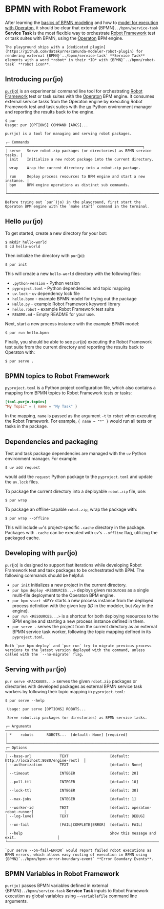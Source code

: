 # BPMN with Robot Framework

After learning the [basics of BPMN modeling](../bpmn/index.md) and how to [model for execution with Operaton](../operaton/index.md), it should be clear that external {BPMN}`../bpmn/service-task` **Service Task** is the most flexible way to orchestrate [Robot Framework](https://robotframework.org/) test or task suites with BPMN, using the [Operaton](https://operaton.org/) BPM engine.

```{tip}
The playground ships with a [dedicated plugin](https://github.com/datakurre/camunda-modeler-robot-plugin) for rendering external {BPMN}`../bpmn/service-task` **Service Task** elements with a word *robot* in their *ID* with {BPMN}`../bpmn/robot-task` **robot icon**.
```

## Introducing `pur`(jo)

[`pur`(jo)](https://pypi.org/project/purjo/) is an experimental command line tool for orchestrating [Robot Framework](https://robotframework.org/) test or task suites with the [Operaton](https://operaton.org/) BPM engine. It consumes external service tasks from the Operaton engine by executing Robot Framework test and task suites with the [uv](https://docs.astral.sh/uv/) Python environment manager and reporting the results back to the engine.

```console
$ pur
Usage: pur [OPTIONS] COMMAND [ARGS]...

pur(jo) is a tool for managing and serving robot packages.

╭─ Commands ───────────────────────────────────────────────────────────────╮
│ serve   Serve robot.zip packages (or directories) as BPMN service tasks. │
│ init    Initialize a new robot package into the current directory.       │
│ wrap    Wrap the current directory into a robot.zip package.             │
│ run     Deploy process resources to BPM engine and start a new instance. │
│ bpm     BPM engine operations as distinct sub commands.                  │
╰──────────────────────────────────────────────────────────────────────────╯
```

```{tip}
Before trying out `pur`(jo) in the playground, first start the Operaton BPM engine with the `make start` command in the terminal.
```

## Hello `pur`(jo)

To get started, create a new directory for your bot:

```console
$ mkdir hello-world
$ cd hello-world
```

Then initialize the directory with `pur`(jo):

```console
$ pur init
```

This will create a new `hello-world` directory with the following files:

* `.python-version` - Python version
* `pyproject.toml` - Python dependencies and topic mapping
* `uv.lock` - `uv` dependency lock file
* `hello.bpmn` - example BPMN model for trying out the package
* `Hello.py` - example Robot Framework keyword library
* `hello.robot` - example Robot Framework test suite
* `README.md` - Empty README for your use.

Next, start a new process instance with the example BPMN model:

```console
$ pur run hello.bpmn
```

Finally, you should be able to see `pur`(jo) executing the Robot Framework test suite from the current directory and reporting the results back to Operaton with:

```console
$ pur serve .
```

## BPMN topics to Robot Framework

`pyproject.toml` is a Python project configuration file, which also contains a mapping from BPMN topics to Robot Framework tests or tasks:

```toml
[tool.purjo.topics]
"My Topic" = { name = "My Task" }
```

In the mapping, `name` is passed as the argument `-t` to `robot` when executing the Robot Framework. For example, `{ name = "*" }` would run all tests or tasks in the package.

## Dependencies and packaging

Test and task package dependencies are managed with the `uv` Python environment manager. For example:

```console
$ uv add request
```

would add the `request` Python package to the `pyproject.toml` and update the `uv.lock` files.

To package the current directory into a deployable `robot.zip` file, use:

```console
$ pur wrap
```

To package an offline-capable `robot.zip`, wrap the package with:

```console
$ pur wrap --offline
```

This will include `uv`'s project-specific `.cache` directory in the package. Packages with `.cache` can be executed with `uv`'s `--offline` flag, utilizing the packaged cache.

## Developing with `pur`(jo)

`pur`(jo) is designed to support fast iterations while developing Robot Framework test and task packages to be orchestrated with BPM. The following commands should be helpful:

* `pur init` initializes a new project in the current directory.
* `pur bpm deploy <RESOURCES...>` deploys given resources as a single multi-file deployment to the Operaton BPM engine.
* `pur bpm start <KEY>` starts a new process instance from the deployed process definition with the given key (*ID* in the modeler, but *Key* in the engine).
* `pur run <RESOURCES...>` is a shortcut for both deploying resources to the BPM engine and starting a new process instance defined in them.
* `pur serve .` serves the project from the current directory as an external BPMN service task worker, following the topic mapping defined in its `pyproject.toml`.

```{note}
Both `pur bpm deploy` and `pur run` try to migrate previous process versions to the latest version deployed with the command, unless called with the `--no-migrate` flag.
```

## Serving with `pur`(jo)

`pur serve <PACKAGES...>` serves the given `robot.zip` packages or directories with developed packages as external BPMN service task workers by following their topic mapping in `pyproject.toml`:

```console
$ pur serve --help

 Usage: pur serve [OPTIONS] ROBOTS...                                                          
                                                                                               
 Serve robot.zip packages (or directories) as BPMN service tasks.                              
                                                                                               
╭─ Arguments ─────────────────────────────────────────────────────────────────────────────────╮
│ *    robots      ROBOTS...  [default: None] [required]                                      │
╰─────────────────────────────────────────────────────────────────────────────────────────────╯
╭─ Options ───────────────────────────────────────────────────────────────────────────────────╮
│ --base-url             TEXT                   [default: http://localhost:8080/engine-rest]  │
│ --authorization        TEXT                   [default: None]                               │
│ --timeout              INTEGER                [default: 20]                                 │
│ --poll-ttl             INTEGER                [default: 10]                                 │
│ --lock-ttl             INTEGER                [default: 30]                                 │
│ --max-jobs             INTEGER                [default: 1]                                  │
│ --worker-id            TEXT                   [default: operaton-robot-runner]              │
│ --log-level            TEXT                   [default: DEBUG]                              │
│ --on-fail              [FAIL|COMPLETE|ERROR]  [default: FAIL]                               │
│ --help                                        Show this message and exit.                   │
╰─────────────────────────────────────────────────────────────────────────────────────────────╯
```

```{tip}
`pur serve --on-fail=ERROR` would report failed robot executions as BPMN errors, which allows easy routing of execution in BPMN using {BPMN}`../bpmn/bpmn-error-boundary-event` **Error Boundary Events**.
```

## BPMN Variables in Robot Framework

`pur(jo)` passes BPMN variables defined in external {BPMN}`../bpmn/service-task` **Service Task** inputs to Robot Framework execution as global variables using `--variablefile` command line arguments.
